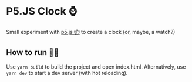 # P5.JS Clock ⌚

Small experiment with [p5.js 📦](https://p5js.or) to create a clock (or, maybe, a watch?)

## How to run 🏃‍♂️

Use `yarn build` to build the project and open index.html. Alternatively, use `yarn dev` to start a dev server (with hot reloading).
